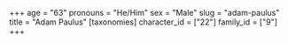 +++
age = "63"
pronouns = "He/Him"
sex = "Male"
slug = "adam-paulus"
title = "Adam Paulus"
[taxonomies]
character_id = ["22"]
family_id = ["9"]
+++


